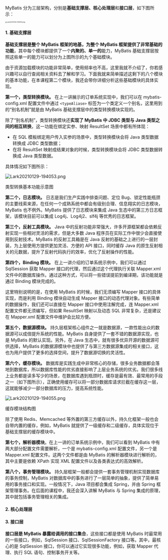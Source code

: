 MyBatis 分为三层架构，分别是**基础支撑层、核心处理层**和**接口层**，如下图所示：

<img src="http://learn.lianglianglee.com/%E4%B8%93%E6%A0%8F/%E6%B7%B1%E5%85%A5%E5%89%96%E6%9E%90%20MyBatis%20%E6%A0%B8%E5%BF%83%E5%8E%9F%E7%90%86-%E5%AE%8C/assets/CgpVE2AT9G2AXu4RAAM4svUMBPc909.png" alt="Lark20210129-194050.png" style="zoom: 33%;" />

#### 1. 基础支撑层

**基础支撑层是整个 MyBatis 框架的地基，为整个 MyBatis 框架提供了非常基础的功能**，其中每个模块都提供了一个**内聚的、单一的**能力，MyBatis 基础支撑层按照这些单一的能力可以划分为上图所示的九个基础模块。

由于资源加载模块的功能非常简单，使用频率也不高，这里我就不介绍了，你若感兴趣可以自行查阅相关资料去了解和学习。下面我就来简单描述这剩下的八个模块的基本功能，在本课程第二个模块，我还会带你详细分析这些基础模块的具体实现。

**第一个，类型转换模块。** 在上一讲展示的订单系统实现中，我们可以在 mybatis-config.xml 配置文件中通过 `<typeAliase>` 标签为一个类定义一个别名，这里用到的“别名机制”就是由 MyBatis 基础支撑层中的类型转换模块实现的。

除了“别名机制”，类型转换模块还**实现了 MyBatis 中 JDBC 类型与 Java 类型之间的相互转换**，这一功能在绑定实参、映射 ResultSet 场景中都有所体现：

- 在 SQL 模板绑定用户传入实参的场景中，类型转换模块会将 Java 类型数据转换成 JDBC 类型数据；
- 在将 ResultSet 映射成结果对象的时候，类型转换模块会将 JDBC 类型数据转换成 Java 类型数据。

具体情况如下图所示：

![Lark20210129-194053.png](http://learn.lianglianglee.com/%E4%B8%93%E6%A0%8F/%E6%B7%B1%E5%85%A5%E5%89%96%E6%9E%90%20MyBatis%20%E6%A0%B8%E5%BF%83%E5%8E%9F%E7%90%86-%E5%AE%8C/assets/Cip5yGAT9HeAabOAAACw3SAaflI907.png)

类型转换基本功能示意图

**第二个，日志模块。** 日志是我们生产实践中排查问题、定位 Bug、锁定性能瓶颈的主要线索来源，在任何一个成熟系统中都会有级别合理、信息翔实的日志模块，MyBatis 也不例外。MyBatis 提供了日志模块来集成 Java 生态中的第三方日志框架，该模块目前可以集成 Log4j、Log4j2、slf4j 等优秀的日志框架。

**第三个，反射工具模块。** Java 中的反射功能非常强大，许多开源框架都会依赖反射实现一些相对灵活的需求，但是大多数 Java 程序员在实际工作中很少会直接使用到反射技术。MyBatis 的反射工具箱是在 Java 反射的基础之上进行的一层封装，为上层使用方提供更加灵活、方便的 API 接口，同时缓存 Java 的原生反射相关的元数据，提升了反射代码执行的效率，优化了反射操作的性能。

**第四个，Binding 模块。** 在上一讲介绍的订单系统示例中，我们可以通过 SqlSession 获取 Mapper 接口的代理，然后通过这个代理执行关联 Mapper.xml 文件中的数据库操作。通过这种方式，可以将一些错误提前到编译期，该功能就是通过 Binding 模块完成的。

这里特别说明的是，在使用 MyBatis 的时候，我们无须编写 Mapper 接口的具体实现，而是利用 Binding 模块自动生成 Mapper 接口的动态代理对象。有些简单的数据操作，我们还可以直接在 Mapper 接口中使用注解完成，连 Mapper.xml 配置文件都无须编写，但如果 ResultSet 映射以及动态 SQL 非常复杂，还是建议在 Mapper.xml 配置文件中维护会比较方便。

**第五个，数据源模块。** 持久层框架核心组件之一就是数据源，一款性能出众的数据源可以成倍提升系统的性能。MyBatis 自身提供了一套不错的数据源实现，也是 MyBatis 的默认实现。另外，在 Java 生态中，就有很多优异开源的数据源可供选择，MyBatis 的数据源模块中也提供了与第三方数据源集成的相关接口，这也为用户提供了更多的选择空间，提升了数据源切换的灵活性。

**第六个，缓存模块。** 数据库是实践生成中非常核心的存储，很多业务数据都会落地到数据库，所以数据库性能的优劣直接影响了上层业务系统的优劣。我们很多线上业务都是读多写少的场景，在数据库遇到瓶颈时，缓存是最有效、最常用的手段之一（如下图所示），正确使用缓存可以将一部分数据库请求拦截在缓存这一层，这就能够减少一部分数据库的压力，提高系统性能。

![Lark20210129-194055.png](http://learn.lianglianglee.com/%E4%B8%93%E6%A0%8F/%E6%B7%B1%E5%85%A5%E5%89%96%E6%9E%90%20MyBatis%20%E6%A0%B8%E5%BF%83%E5%8E%9F%E7%90%86-%E5%AE%8C/assets/Cip5yGAT9ICAItLcAAHSeuL0ugo137.png)

缓存模块结构图

除了使用 Redis、Memcached 等外置的第三方缓存以外，持久化框架一般也会自带内置的缓存，例如，MyBatis 就提供了一级缓存和二级缓存，具体实现位于基础支撑层的缓存模块中。

**第七个，解析器模块**。在上一讲的订单系统示例中，我们可以看到 MyBatis 中有两大部分配置文件需要解析，一个是 mybatis-config.xml 配置文件，另一个是 Mapper.xml 配置文件。这两个文件都是由 MyBatis 的解析器模块进行解析的，其中主要是依赖 XPath 实现 XML 配置文件以及各类表达式的高效解析。

**第八个，事务管理模块。** 持久层框架一般都会提供一套事务管理机制实现数据库的事务控制，MyBatis 对数据库中的事务进行了一层简单的抽象，提供了简单易用的事务接口和实现。一般情况下，Java 项目都会集成 Spring，并由 Spring 框架管理事务。在后面的课程中，我还会深入讲解 MyBatis 与 Spring 集成的原理，其中就包括事务管理相关的集成。

#### 2. 核心处理层



#### 3. 接口层

**接口层是 MyBatis 暴露给调用的接口集合**，这些接口都是使用 MyBatis 时最常用的一些接口，例如，SqlSession 接口、SqlSessionFactory 接口等。其中，最核心的是 SqlSession 接口，你可以通过它实现很多功能，例如，获取 Mapper 代理、执行 SQL 语句、控制事务开关等。



